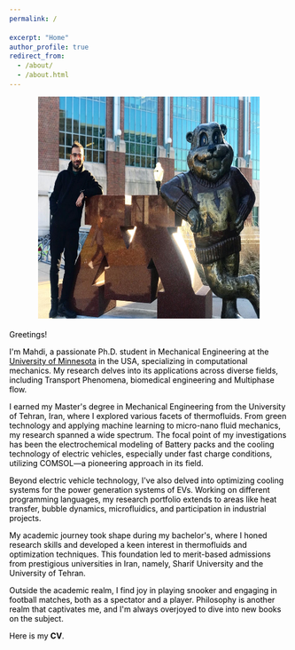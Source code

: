 ```yaml
---
permalink: /

excerpt: "Home"
author_profile: true
redirect_from: 
  - /about/
  - /about.html
---
```


<style>
  body {
    color: black;
  }
</style>

<div style="text-align: center;">
  <img src="../images/UMN.jpg" alt="Alt Text" width="400" height="400">
</div>

<br>
Greetings!


I'm Mahdi, a passionate Ph.D. student in Mechanical Engineering at the <a href="https://twin-cities.umn.edu/" target="_blank" style="color: black; text-decoration: underline;">University of Minnesota</a> in the USA, specializing in computational mechanics. My research delves into its applications across diverse fields, including Transport Phenomena, biomedical engineering and Multiphase flow.

I earned my Master's degree in Mechanical Engineering from the University of Tehran, Iran, where I explored various facets of thermofluids. From green technology and applying machine learning to micro-nano fluid mechanics, my research spanned a wide spectrum. The focal point of my investigations has been the electrochemical modeling of Battery packs and the cooling technology of electric vehicles, especially under fast charge conditions, utilizing COMSOL—a pioneering approach in its field.

Beyond electric vehicle technology, I've also delved into optimizing cooling systems for the power generation systems of EVs. Working on different programming languages, my research portfolio extends to areas like heat transfer, bubble dynamics, microfluidics, and participation in industrial projects.

My academic journey took shape during my bachelor's, where I honed research skills and developed a keen interest in thermofluids and optimization techniques. This foundation led to merit-based admissions from prestigious universities in Iran, namely, Sharif University and the University of Tehran.

Outside the academic realm, I find joy in playing snooker and engaging in football matches, both as a spectator and a player. Philosophy is another realm that captivates me, and I'm always overjoyed to dive into new books on the subject.

Here is my <b><a href="https://mahdiazarbarenji.github.io/files/MAB_CV.pdf" target="_blank" style="color: black; text-decoration:none;">CV</a></b>.
